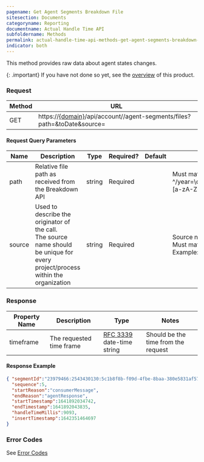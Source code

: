 ```yaml
---
pagename: Get Agent Segments Breakdown File
sitesection: Documents
categoryname: Reporting
documentname: Actual Handle Time API
subfoldername: Methods
permalink: actual-handle-time-api-methods-get-agent-segments-breakdown-file.html
indicator: both
---
```


This method provides raw data about agent states changes.

{: .important}
If you have not done so yet, see the [overview](actual-handle-time-api-overview.html) of this product.

### Request

| Method | URL                                                                                                                                                          |
|--------|--------------------------------------------------------------------------------------------------------------------------------------------------------------|
| GET    | https://[{domain}](/agent-domain-domain-api.html)/api/account/<accountId>/agent-segments/files?path=<relativeFilePath>&toDate<timestamp>&source=<sourceName> |

#### Request Query Parameters

| Name   | Description                                                                                                                         | Type   | Required? | Default | Notes                                                                                                                  |
|--------|-------------------------------------------------------------------------------------------------------------------------------------|--------|-----------|---------|------------------------------------------------------------------------------------------------------------------------|
| path   | Relative file path as received from the Breakdown API                                                                               | string | Required  |         | Must match the following regex: </br> ^/year=\d{4}/month=\d{1,2}/day=\d{1,2}/hour=\d{1,2}/accountId=[a-zA-Z0-9]+/[a-zA-Z0-9_.-]+\.json\.gz$                                                                                 |
| source | Used to describe the originator of the call.</br>The source name should be unique for every project/process within the organization | string | Required  |         | Source name should be up to 20 characters </br>Must match the following regex: ^[a-zA-Z0-9_]+$</br>Example: LP_AgentUI |

### Response

| Property Name         | Description                                   | Type                                                             | Notes                                                                                                                                |
|-----------------------|-----------------------------------------------|------------------------------------------------------------------|--------------------------------------------------------------------------------------------------------------------------------------|
| timeframe             | The requested time frame                      | [RFC 3339](https://tools.ietf.org/html/rfc3339) date-time string | Should be the time from the request                                                                                                  |

#### Response Example

```json
{ "segmentId":"23979466:2543430130:5c1b8f8b-f09d-4fbe-8baa-380e5831af57:IxRLk7ToTdmJL5BW2eACOA",
  "sequence":5,
  "startReason":"consumerMessage",
  "endReason":"agentResponse",
  "startTimestamp":1641892034742,
  "endTimestamp":1641892043835,
  "handleTimeMillis":9093,
  "insertTimestamp":1642351464697
}
```

### Error Codes

See [Error Codes](actual-handle-time-api-error-codes.html.html)
